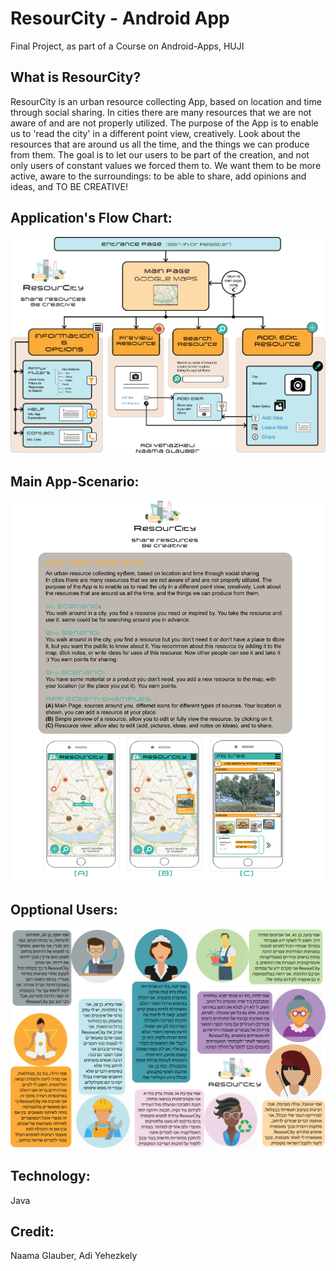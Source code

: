 # ResourCity - Android App
Final Project, as part of a Course on Android-Apps, HUJI

## What is ResourCity?
ResourCity is an urban resource collecting App, based on location and time through social sharing.
In cities there are many resources that we are not aware of and are not properly utilized. The purpose of the App is to enable us to 'read the city' in a different point view, creatively.
Look about the resources that are around us all the time, and the things we can produce from them.
The goal is to let our users to be part of the creation, and not only users of constant values we forced them to.
We want them to be more active, aware to the surroundings: to be able to share, add opinions and ideas, and TO BE CREATIVE!

## Application's Flow Chart:

![Alt text](/external_files/ResourCity_FlowChart.png?raw=true "ResourCity_FlowChart")

## Main App-Scenario:

![Alt text](/external_files/ResourCity_MainAppScenario.png?raw=true "MainAppScenario")

## Opptional Users: 

![Alt text](/external_files/Users.png?raw=true "Users")

## Technology:
Java

## Credit: 
Naama Glauber, Adi Yehezkely
